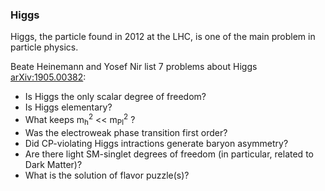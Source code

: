 ### Higgs

Higgs, the particle found in 2012 at the LHC, is one of the main problem in particle physics.

Beate Heinemann and Yosef Nir list 7 problems about Higgs [arXiv:1905.00382](https://arxiv.org/pdf/1905.00382):
- Is Higgs the only scalar degree of freedom?
- Is Higgs elementary?
- What keeps m<sub>h</sub><sup>2</sup> << m<sub>Pl</sub><sup>2</sup> ?
- Was the electroweak phase transition first order?
- Did CP-violating Higgs intractions generate baryon asymmetry?
- Are there light SM-singlet degrees of freedom (in particular, related to Dark Matter)?
- What is the solution of flavor puzzle(s)?


